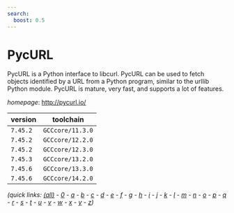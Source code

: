 ```yaml
---
search:
  boost: 0.5
---
```

# PycURL

PycURL is a Python interface to libcurl. PycURL can be used to fetch objects identified by a URL  from a Python program, similar to the urllib Python module. PycURL is mature, very fast, and supports a lot of  features.

*homepage*: <http://pycurl.io/>

version | toolchain
--------|----------
``7.45.2`` | ``GCCcore/11.3.0``
``7.45.2`` | ``GCCcore/12.2.0``
``7.45.2`` | ``GCCcore/12.3.0``
``7.45.3`` | ``GCCcore/13.2.0``
``7.45.6`` | ``GCCcore/13.3.0``
``7.45.6`` | ``GCCcore/14.2.0``


*(quick links: [(all)](../index.md) - [0](../0/index.md) - [a](../a/index.md) - [b](../b/index.md) - [c](../c/index.md) - [d](../d/index.md) - [e](../e/index.md) - [f](../f/index.md) - [g](../g/index.md) - [h](../h/index.md) - [i](../i/index.md) - [j](../j/index.md) - [k](../k/index.md) - [l](../l/index.md) - [m](../m/index.md) - [n](../n/index.md) - [o](../o/index.md) - [p](../p/index.md) - [q](../q/index.md) - [r](../r/index.md) - [s](../s/index.md) - [t](../t/index.md) - [u](../u/index.md) - [v](../v/index.md) - [w](../w/index.md) - [x](../x/index.md) - [y](../y/index.md) - [z](../z/index.md))*

